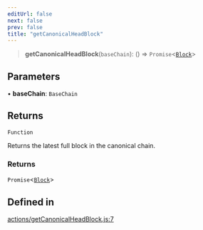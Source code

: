 ```yaml
---
editUrl: false
next: false
prev: false
title: "getCanonicalHeadBlock"
---
```


> **getCanonicalHeadBlock**(`baseChain`): () => `Promise`\<[`Block`](/reference/tevm/block/classes/block/)\>

## Parameters

• **baseChain**: `BaseChain`

## Returns

`Function`

Returns the latest full block in the canonical chain.

### Returns

`Promise`\<[`Block`](/reference/tevm/block/classes/block/)\>

## Defined in

[actions/getCanonicalHeadBlock.js:7](https://github.com/evmts/tevm-monorepo/blob/main/packages/blockchain/src/actions/getCanonicalHeadBlock.js#L7)
